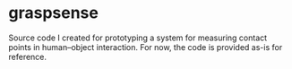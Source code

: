 # graspsense
Source code I created for prototyping a system for measuring contact points in human–object interaction. For now, the code is provided as-is for reference.
